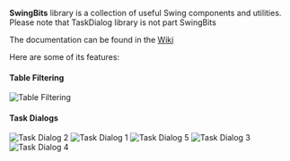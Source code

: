 **SwingBits** library is a collection of useful Swing components and utilities.   
Please note that TaskDialog library is not part SwingBits

The documentation can be found in the [Wiki](https://github.com/eugener/oxbow/wiki)

Here are some of its features:
   
#### Table Filtering

![Table Filtering](http://posterous.com/getfile/files.posterous.com/temp-2011-02-14/qyHFuvhhnBouGlzeaJvnpbwGdFAcvudGgszbofAElhpFxoyrxkGJHBFaDdti/TableFilter_Actions.png?w=450)

#### Task Dialogs    

![Task Dialog 2](http://mcoj.files.wordpress.com/2010/02/taskdialog-nimbus.jpg?w=450)
![Task Dialog 1](http://mcoj.files.wordpress.com/2010/02/taskdialog-footer.jpg?w=450)
![Task Dialog 5](http://mcoj.files.wordpress.com/2010/04/taskdialog-commandlinkwin1.jpg?w=450)
![Task Dialog 3](http://mcoj.files.wordpress.com/2010/03/taskdialog-mac2.png?w=450)
![Task Dialog 4](http://mcoj.files.wordpress.com/2010/03/taskdialog-showexception.jpg?w=450)